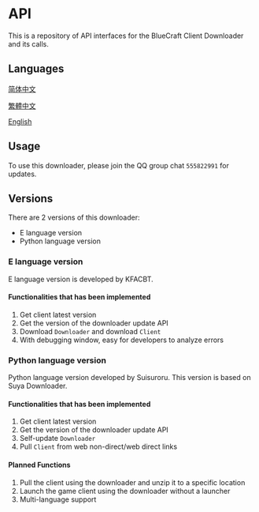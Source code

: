 # API

This is a repository of API interfaces for the BlueCraft Client Downloader and its calls.

## Languages

[简体中文](https://github.com/Bluecraft-Server/API/blob/main/multi-languages/zh_hans.md)

[繁體中文](https://github.com/Bluecraft-Server/API/blob/main/multi-languages/zh_hant.md)

[English](https://github.com/Bluecraft-Server/API/blob/main/multi-languages/en_us.md)

## Usage

To use this downloader, please join the QQ group chat `555822991` for updates.

## Versions

There are 2 versions of this downloader:
 - E language version
 - Python language version

### E language version

E language version is developed by KFACBT.

#### Functionalities that has been implemented

1. Get client latest version
2. Get the version of the downloader update API
3. Download `Downloader` and download `Client`
4. With debugging window, easy for developers to analyze errors

### Python language version

Python language version developed by Suisuroru.
This version is based on Suya Downloader.

#### Functionalities that has been implemented

1. Get client latest version
2. Get the version of the downloader update API
3. Self-update `Downloader`
4. Pull `Client` from web non-direct/web direct links

#### Planned Functions

1. Pull the client using the downloader and unzip it to a specific location
2. Launch the game client using the downloader without a launcher
3. Multi-language support